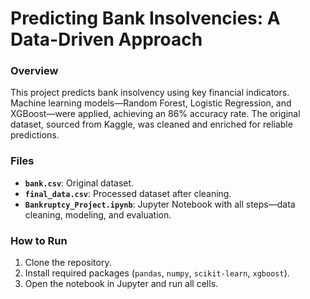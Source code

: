 # Predicting Bank Insolvencies: A Data-Driven Approach

### Overview
This project predicts bank insolvency using key financial indicators. Machine learning models—Random Forest, Logistic Regression, and XGBoost—were applied, achieving an 86% accuracy rate. The original dataset, sourced from Kaggle, was cleaned and enriched for reliable predictions.

### Files
- **`bank.csv`**: Original dataset.
- **`final_data.csv`**: Processed dataset after cleaning.
- **`Bankruptcy_Project.ipynb`**: Jupyter Notebook with all steps—data cleaning, modeling, and evaluation.

### How to Run
1. Clone the repository.
2. Install required packages (`pandas`, `numpy`, `scikit-learn`, `xgboost`).
3. Open the notebook in Jupyter and run all cells.